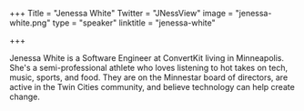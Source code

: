 +++
Title = "Jenessa White"
Twitter = "JNessView"
image = "jenessa-white.png"
type = "speaker"
linktitle = "jenessa-white"

+++

Jenessa White is a Software Engineer at ConvertKit living in Minneapolis. She's a semi-professional athlete who loves listening to hot takes on tech, music, sports, and food. They are on the Minnestar board of directors, are active in the Twin Cities community, and believe technology can help create change.
